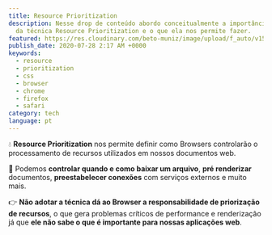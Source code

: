 ```yaml
---
title: Resource Prioritization
description: Nesse drop de conteúdo abordo conceitualmente a importância do uso
  da técnica Resource Prioritization e o que ela nos permite fazer.
featured: https://res.cloudinary.com/beto-muniz/image/upload/f_auto/v1598383187/Text_jjzz1v.jpg
publish_date: 2020-07-28 2:17 AM +0000
keywords:
  - resource
  - prioritization
  - css
  - browser
  - chrome
  - firefox
  - safari
category: tech
language: pt
---
```


💧 **Resource Prioritization** nos permite definir como Browsers controlarão o processamento de recursos utilizados em nossos documentos web.

🤯 Podemos **controlar quando e como baixar um arquivo**, **pré renderizar** documentos, **preestabelecer conexões** com serviços externos e muito mais.

👉 **Não adotar a técnica dá ao Browser a responsabilidade de priorização de recursos**, o que gera problemas críticos de performance e renderização já que **ele não sabe o que é importante para nossas aplicações web**.
